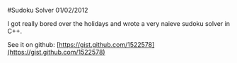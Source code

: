 #Sudoku Solver
01/02/2012

I got really bored over the holidays and wrote a very naieve sudoku solver in C++.

See it on github: [https://gist.github.com/1522578](https://gist.github.com/1522578)
